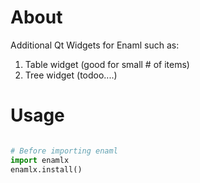 # About
Additional Qt Widgets for Enaml such as:

1. Table widget (good for small # of items)
2. Tree widget (todoo....)

# Usage

```python

# Before importing enaml
import enamlx
enamlx.install()

```
